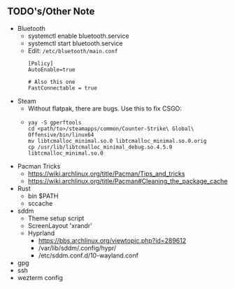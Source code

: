 ## TODO's/Other Note
- Bluetooth 
    - systemctl enable bluetooth.service
    - systemctl start bluetooth.service
    - Edit: `/etc/bluetooth/main.conf`
        ```
        [Policy]
        AutoEnable=true

        # Also this one
        FastConnectable = true
        ```
- Steam
    - Without flatpak, there are bugs. Use this to fix CSGO:
    - ```
      yay -S gperftools
      cd <path/to>/steamapps/common/Counter-Strike\ Global\ Offensive/bin/linux64
      mv libtcmalloc_minimal.so.0 libtcmalloc_minimal.so.0.orig
      cp /usr/lib/libtcmalloc_minimal_debug.so.4.5.9 libtcmalloc_minimal.so.0
      ```
- Pacman Tricks
    - https://wiki.archlinux.org/title/Pacman/Tips_and_tricks
    - https://wiki.archlinux.org/title/Pacman#Cleaning_the_package_cache
- Rust
    - bin $PATH
    - sccache
- sddm
    - Theme setup script
    - ScreenLayout 'xrandr'
    - Hyprland
        - https://bbs.archlinux.org/viewtopic.php?id=289612
        - /var/lib/sddm/.config/hypr/
        - /etc/sddm.conf.d/10-wayland.conf
- gpg
- ssh
- wezterm config
